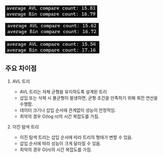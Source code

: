 ![](./AVL1.png)

![](./AVL2.png)

![](./AVL3.png)


## 주요 차이점
1. AVL 트리
   - AVL 트리는 자체 균형을 유지하도록 설계된 트리
   - 삽입 또는 삭제 시 불균형이 발생하면, 균형 조건을 만족하기 위해 회전 연산을 수행함.
   - 데이터 크기나 삽입 순서에 관계없이 성능이 안정적임.
   - 최악의 경우 O(log n)의 시간 복잡도를 가짐.
  
2. 이진 탐색 트리
   - 이진 탐색 트리는 삽입 순서에 따라 트리의 형태가 변할 수 있음.
   - 삽입 순서에 따라 성능이 크게 달라질 수 있음.
   - 최악의 경우 O(n)의 시간 복잡도를 가짐.
  
